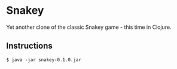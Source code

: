 # Snakey

Yet another clone of the classic Snakey game - this time in Clojure.

## Instructions

    $ java -jar snakey-0.1.0.jar